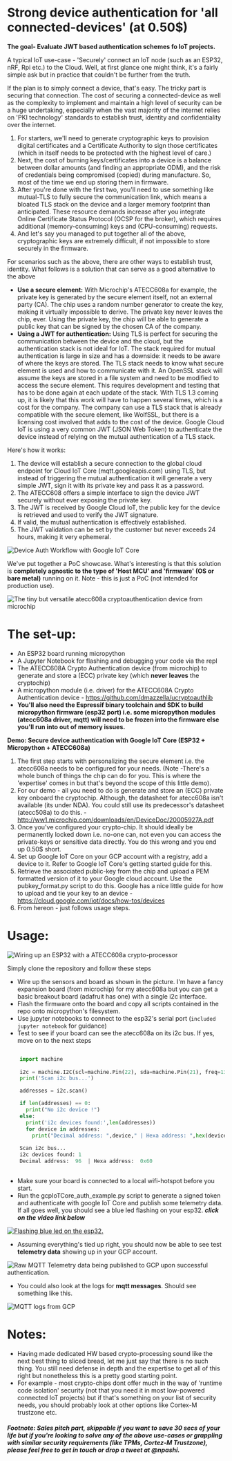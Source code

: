 # Strong device authentication for 'all connected-devices' (at 0.50$)

**The goal- Evaluate JWT based authentication schemes fo IoT projects.** 

A typical IoT use-case - 'Securely' connect an IoT node (such as an ESP32, nRF, Rpi etc.) to the Cloud. Well, at first glance one might think, it's a fairly simple ask but in practice that couldn't be further from the truth.

If the plan is to simply connect a device, that's easy. The tricky part is securing that connection. The cost of securing a connected-device as well as the complexity to implement and maintain a high level of security can be a huge undertaking, especially when the vast majority of the internet relies on 'PKI technology' standards to establish trust, identity and confidentiality over the internet.

1. For starters, we'll need to generate cryptographic keys to provision digital certificates and a Certificate Authority to sign those certificates (which in itself needs to be protected with the highest level of care.)
2. Next, the cost of burning keys/certificates into a device is a balance between dollar amounts (and finding an appropriate ODM), and the risk of credentials being compromised (copied) during manufacture. So, most of the time we end up storing them in firmware.
3. After you're done with the first two, you'll need to use something like mutual-TLS to fully secure the communication link, which means a bloated TLS stack on the device and a larger memory footprint than anticipated. These resource demands increase after you integrate Online Certificate Status Protocol (OCSP for the broker), which requires additional (memory-consuming) keys and (CPU-consuming) requests.
4. And let's say you managed to put together all of the above, cryptographic keys are extremely difficult, if not impossible to store securely in the firmware.

For scenarios such as the above, there are other ways to establish trust, identity. What follows is a solution that can serve as a good alternative to the above 

- **Use a secure element:** With Microchip's ATECC608a for example, the private key is generated by the secure element itself, not an external party (CA). The chip uses a random number generator to create the key, making it virtually impossible to derive. The private key never leaves the chip, ever. Using the private key, the chip will be able to generate a public key that can be signed by the chosen CA of the company.
- **Using a JWT for authentication:** Using TLS is perfect for securing the communication between the device and the cloud, but the authentication stack is not ideal for IoT. The stack required for mutual authentication is large in size and has a downside: it needs to be aware of where the keys are stored. The TLS stack needs to know what secure element is used and how to communicate with it. An OpenSSL stack will assume the keys are stored in a file system and need to be modified to access the secure element. This requires development and testing that has to be done again at each update of the stack. With TLS 1.3 coming up, it is likely that this work will have to happen several times, which is a cost for the company. The company can use a TLS stack that is already compatible with the secure element, like WolfSSL, but there is a licensing cost involved that adds to the cost of the device. Google Cloud IoT is using a very common JWT (JSON Web Token) to authenticate the device instead of relying on the mutual authentication of a TLS stack.

Here's how it works:

1. The device will establish a secure connection to the global cloud endpoint for Cloud IoT Core (mqtt.googleapis.com) using TLS, but instead of triggering the mutual authentication it will generate a very simple JWT, sign it with its private key and pass it as a password.
2. The ATECC608 offers a simple interface to sign the device JWT securely without ever exposing the private key.
3. The JWT is received by Google Cloud IoT, the public key for the device is retrieved and used to verify the JWT signature.
4. If valid, the mutual authentication is effectively established.
5. The JWT validation can be set by the customer but never exceeds 24 hours, making it very ephemeral.

![Device Auth Workflow with Google IoT Core](https://www.digikey.com/-/media/Images/Article%20Library/TechZone%20Articles/2019/January/An%20Easier%20Solution%20for%20Securely%20Connecting%20IoT%20Devices%20to%20the%20Cloud/article-2019january-an-easier-solution-fig3_fullsize.jpg?la=en&ts=8b232885-9269-4021-87cf-3e83c5409c48)

We've put together a PoC showcase. What's interesting is that this solution is **completely agnostic to the type of 'Host MCU' and 'firmware' (OS or bare metal)** running on it. Note - this is just a PoC (not intended for production use).

![The tiny but versatile atecc608a cryptoauthentication device from microchip](https://github.com/nihalpasham/micropython_w_atecc608a_googleIotCoreAuth/blob/master/atecc608a_pic_LI%20(2).jpg)

# The set-up:
  - An ESP32 board running micropython
  - A Jupyter Notebook for flashing and debugging your code via the repl
  - The ATECC608A Crypto Authentication device (from microchip) to generate and store a (ECC) private key (which **never leaves** the cryptochip)
  - A micropython module (i.e. driver) for the ATECC608A Crypto Authentication device - https://github.com/dmazzella/ucryptoauthlib
  - **You'll also need the Espressif binary toolchain and SDK to build micropython firmware (esp32 port) i.e. some micropython modules (atecc608a driver, mqtt) will need to be frozen into the firmware else you'll run into out of memory issues.** 
  

**Demo: Secure device authentication with Google IoT Core (ESP32 + Micropython + ATECC608a)**
1. The first step starts with personalizing the secure element i.e. the atecc608a needs to be configured for your needs. (Note -There's a whole bunch of things the chip can do for you. This is where the 'expertise' comes in but that's beyond the scope of this little demo).
2. For our demo - all you need to do is generate and store an (ECC) private key onboard the cryptochip. Although, the datasheet for atecc608a isn't available (its under NDA). You could still use its predecessor's datasheet (atecc508a) to do this. - http://ww1.microchip.com/downloads/en/DeviceDoc/20005927A.pdf
3. Once you've configured your crypto-chip. It should ideally be permanently locked down i.e. no-one can, not even you can access the private-keys or sensitive data directly. You do this wrong and you end up 0.50$ short.
4. Set up Google IoT Core on your GCP account with a registry, add a device to it. Refer to Google IoT Core's getting started guide for this.
5. Retrieve the associated public-key from the chip and upload a PEM formatted version of it to your Google cloud account. Use the pubkey_format.py script to do this. Google has a nice little guide for how to upload and tie your key to an device - https://cloud.google.com/iot/docs/how-tos/devices
6. From hereon - just follows usage steps.
 
# Usage:

![Wiring up an ESP32 with a ATECC608a crypto-processor](https://github.com/nihalpasham/micropython_w_atecc608a_googleIotCoreAuth/blob/master/wiredup_atecc608a.jpg)

Simply clone the repository and follow these steps
  - Wire up the sensors and board as shown in the picture. I'm have a fancy expansion board (from microchip) for my atecc608a but you can get a basic breakout board (adafruit has one) with a single i2c interface.
  - Flash the firmware onto the board and copy all scripts contained in the repo onto micropython's filesystem.
  - Use jupyter notebooks to connect to the esp32's serial port (`included jupyter notebook` for guidance)
  - Test to see if your board can see the atecc608a on its i2c bus. If yes, move on to the next steps
  ```python
  
      import machine
      
      i2c = machine.I2C(scl=machine.Pin(22), sda=machine.Pin(21), freq=133000)
      print('Scan i2c bus...')

      addresses = i2c.scan()

      if len(addresses) == 0:
        print("No i2c device !")
      else:
        print('i2c devices found:',len(addresses))
        for device in addresses:  
          print("Decimal address: ",device," | Hexa address: ",hex(device))
       
      Scan i2c bus...
      i2c devices found: 1
      Decimal address:  96  | Hexa address:  0x60
      
  ```
  - Make sure your board is connected to a local wifi-hotspot before you start.
  - Run the gcpIoTCore_auth_example.py script to generate a signed token and authenticate with google IoT Core and publish some telemetry data. If all goes well, you should see a blue led flashing on your esp32. ***click on the video link below***
  
   [![Flashing blue led on the esp32.](https://img.youtube.com/vi/VYf0L76V8uE/maxresdefault.jpg)](https://youtu.be/VYf0L76V8uE) 
  
  - Assuming everything's tied up right, you should now be able to see test **telemetry data** showing up in your GCP account. 
  
  ![Raw MQTT Telemetry data being published to GCP upon successful authentication.](https://github.com/nihalpasham/micropython_w_atecc608a_googleIotCoreAuth/blob/master/telemetry_raw_mqtt_messages.png)
  
  - You could also look at the logs for **mqtt messages**. Should see something like this.
  
  ![MQTT logs from GCP](https://github.com/nihalpasham/micropython_w_atecc608a_googleIotCoreAuth/blob/master/google_cloud_mqtt_logs_LI.jpg)

# Notes:

  - Having made dedicated HW based crypto-processing sound like the next best thing to sliced bread, let me just say that there is no such thing. You still need defense in depth and the expertise to get all of this right but nonetheless this is a pretty good starting point. 
  - For example - most crypto-chips dont offer much in the way of 'runtime code isolation' security (not that you need it in most low-powered connected IoT projects) but if that's something on your list of security needs, you should probably look at other options like Cortex-M trustzone etc.  

##### Footnote: Sales pitch part, skippable if you want to save 30 secs of your life but if you're looking to solve any of the above use-cases or grappling with similar security requirements (like TPMs, Cortez-M Trustzone), please feel free to get in touch or drop a tweet at @npashi. 
